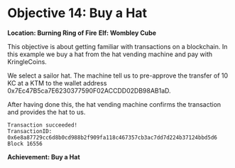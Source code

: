 
# Objective 14: Buy a Hat
**Location: Burning Ring of Fire**
**Elf: Wombley Cube**

This objective is about getting familiar with transactions on a blockchain.
In this example we buy a hat from the hat vending machine and pay with KringleCoins.

We select a sailor hat. The machine tell us to pre-approve the transfer of 10 KC at a KTM to the wallet address 0x7Ec47B5ca7E6230377590F02ACCDD02DB98AB1aD.

After having done this, the hat vending machine confirms the transaction and provides the hat to us.

```
Transaction succeeded!
TransactionID: 0x6e8a87729cc6d8b0cd988b2f909fa118c467357cb3ac7dd7d224b37124bbd5d6
Block 16556
```
**Achievement: Buy a Hat**

